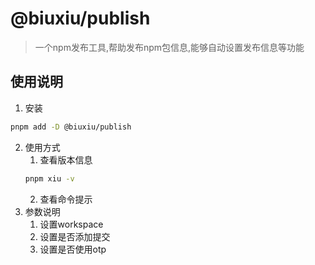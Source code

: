 # @biuxiu/publish
> 一个npm发布工具,帮助发布npm包信息,能够自动设置发布信息等功能
## 使用说明
1. 安装
```sh
pnpm add -D @biuxiu/publish
```
2. 使用方式
   1. 查看版本信息
    ```sh
    pnpm xiu -v
    ```
   2. 查看命令提示
3. 参数说明
   1. 设置workspace
   2. 设置是否添加提交
   3. 设置是否使用otp